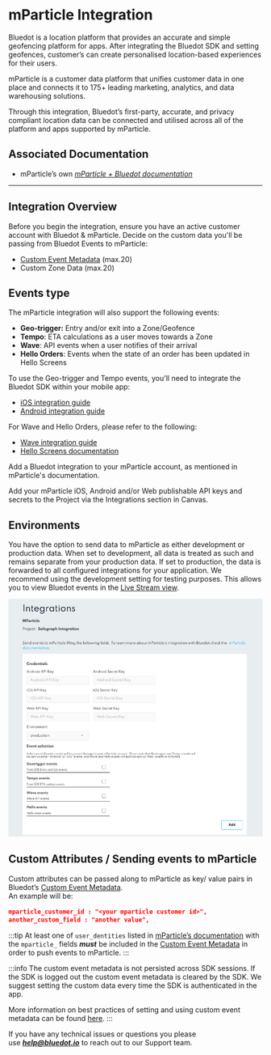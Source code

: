 mParticle Integration
=====================

Bluedot is a location platform that provides an accurate and simple geofencing platform for apps. After integrating the Bluedot SDK and setting geofences, customer’s can create personalised location-based experiences for their users.

mParticle is a customer data platform that unifies customer data in one place and connects it to 175+ leading marketing, analytics, and data warehousing solutions.

Through this integration, Bluedot’s first-party, accurate, and privacy compliant location data can be connected and utilised across all of the platform and apps supported by mParticle.  

Associated Documentation
------------------------

*   mParticle’s own [_mParticle + Bluedot documentation_](https://docs.mparticle.com/integrations/bluedot/feed/)

* * *


Integration Overview
--------------------

Before you begin the integration, ensure you have an active customer account with Bluedot & mParticle. Decide on the custom data you'll be passing from Bluedot Events to mParticle:

- [Custom Event Metadata](../Custom%20Data.md) (max.20)
- Custom Zone Data (max.20)

Events type
-----------

The mParticle integration will also support the following events:

- **Geo-trigger:** Entry and/or exit into a Zone/Geofence
- **Tempo**: ETA calculations as a user moves towards a Zone
- **Wave**: API events when a user notifies of their arrival
- **Hello Orders**: Events when the state of an order has been updated in Hello Screens

To use the Geo-trigger and Tempo events, you'll need to integrate the Bluedot SDK within your mobile app:

- [iOS integration guide](../Point%20SDK/iOS/Overview.md)
- [Android integration guide](../Point%20SDK/Android/Overview.md)

For Wave and Hello Orders, please refer to the following:

- [Wave integration guide](../APIs/Wave%20API/Integrate%20Wave%20API.md)
- [Hello Screens documentation](../Hello%20Screens/Overview.md)

Add a Bluedot integration to your mParticle account, as mentioned in mParticle's documentation. 

Add your mParticle iOS, Android and/or Web publishable API keys and secrets to the Project via the Integrations section in Canvas.

Environments
------------

You have the option to send data to mParticle as either development or production data. When set to development, all data is treated as such and remains separate from your production data. If set to production, the data is forwarded to all configured integrations for your application. We recommend using the development setting for testing purposes. This allows you to view Bluedot events in the [Live Stream view](https://docs.mparticle.com/guides/data-master/live-stream/).

![](../assets/mparticle-in-canvas-documentation.png)

Custom Attributes / Sending events to mParticle
-----------------------------------------------

Custom attributes can be passed along to mParticle as key/ value pairs in Bluedot’s [Custom Event Metadata](../Custom%20Data.md).  
An example will be:

```json
mparticle_customer_id : "<your mparticle customer id>",
another_custom_field : "another value",
```


:::tip
At least one of `user_dentities` listed in [mParticle’s documentation](https://docs.mparticle.com/developers/server/json-reference/#user_identities) with the `mparticle_` fields **_must_** be included in the [Custom Event Metadata](../Custom%20Data.md) in order to push events to mParticle.
:::

:::info
The custom event metadata is not persisted across SDK sessions. If the SDK is logged out the custom event metadata is cleared by the SDK. We suggest setting the custom data every time the SDK is authenticated in the app.

More information on best practices of setting and using custom event metadata can be found [here](../Custom%20Data.md).
:::


If you have any technical issues or questions you please use ***[help@bluedot.io](mailto:help@bluedot.io)*** to reach out to our Support team.